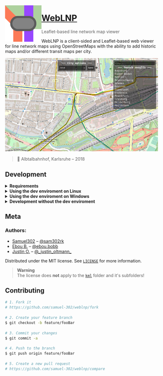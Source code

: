 [<img align="left" src="meta/icon.png" width="120" alt="WebLNP's icon">](https://weblnp.gamingcraft.de/)

# [WebLNP](https://weblnp.gamingcraft.de/)
> Leaflet-based line network map viewer 

WebLNP is a client-sided and Leaflet-based web viewer for line network maps using OpenStreetMaps
with the ability to add historic maps and/or different transit maps per city.

[![](meta/header.png)](https://weblnp.gamingcraft.de/)
> 📍 Albtalbahnhof, Karlsruhe – 2018

## Development

<details><summary><b>Requirements</b></summary>

- Bash
- Python 3

</details>

<details><summary><b>Using the dev enviroment on Linux</b></summary>

You can either choose to run `source weblnp_env` to enable the `weblnp` command or you can run `./weblnp` directly, if you prefer to not modify your enviroment.

</details>

<details><summary><b>Using the dev enviroment on Windows</b></summary>

On Windows you currently either need a [WSL instance](https://learn.microsoft.com/en-us/windows/wsl/install), [Cygwin](https://en.wikipedia.org/wiki/Cygwin) or [MinGW](https://en.wikipedia.org/wiki/MinGW).
Alternatively you need to setup a Linux virtual machine.

If you don't want to install any of these solutions, you can also run the local web server without the script as shown below.

</details>

<details><summary><b>Development without the dev enviroment</b></summary>

If you prefer to not use the dev enviroment or your OS is not supported, you can directly run the web server with `python -m "http.server"`.

> **Note**<br/>
> You can also use other static web servers if required.<br>
> But please add any dotfiles or configs<br>
> which might be generated to the `.gitignore`.

</details>

## Meta

### Authors:
- [Samuel302](https://www.github.com/samuel-302) – [@sam302rk](https://instagram.com/sam302rk)
- [Ebou B.](https://www.instagram.com/ebou.bobb/) – [@ebou.bobb](https://www.instagram.com/ebou.bobb/)
- [Justin O.](https://www.instagram.com/_justin_oltmann_/) – [@\_justin\_oltmann\_](https://www.instagram.com/_justin_oltmann_/)

Distributed under the MIT license. See [``LICENSE``](https://github.com/samuel-302/weblnp/blob/main/LICENSE) for more information.

> **Warning**<br/>
> The license does **not** apply to the [`kml`](https://github.com/samuel-302/weblnp/tree/main/kml) folder and it's subfolders!

## Contributing

```sh
# 1. Fork it
# https://github.com/samuel-302/weblnp/fork

# 2. Create your feature branch
$ git checkout -b feature/fooBar

# 3. Commit your changes
$ git commit -a

# 4. Push to the branch
$ git push origin feature/fooBar

# 5. Create a new pull request
# https://github.com/samuel-302/weblnp/compare
```